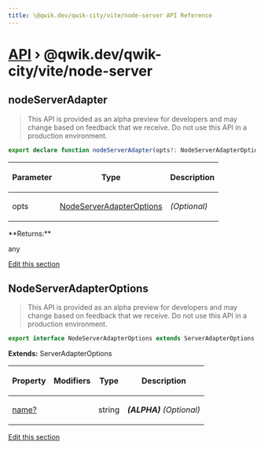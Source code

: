 ```yaml
---
title: \@qwik.dev/qwik-city/vite/node-server API Reference
---
```


# [API](/api) &rsaquo; @qwik.dev/qwik-city/vite/node-server

## nodeServerAdapter

> This API is provided as an alpha preview for developers and may change based on feedback that we receive. Do not use this API in a production environment.

```typescript
export declare function nodeServerAdapter(opts?: NodeServerAdapterOptions): any;
```

<table><thead><tr><th>

Parameter

</th><th>

Type

</th><th>

Description

</th></tr></thead>
<tbody><tr><td>

opts

</td><td>

[NodeServerAdapterOptions](#nodeserveradapteroptions)

</td><td>

_(Optional)_

</td></tr>
</tbody></table>
**Returns:**

any

[Edit this section](https://github.com/QwikDev/qwik/tree/main/packages/qwik-city/src/adapters/node-server/vite/index.ts)

## NodeServerAdapterOptions

> This API is provided as an alpha preview for developers and may change based on feedback that we receive. Do not use this API in a production environment.

```typescript
export interface NodeServerAdapterOptions extends ServerAdapterOptions
```

**Extends:** ServerAdapterOptions

<table><thead><tr><th>

Property

</th><th>

Modifiers

</th><th>

Type

</th><th>

Description

</th></tr></thead>
<tbody><tr><td>

[name?](./city.nodeserveradapteroptions.name.md)

</td><td>

</td><td>

string

</td><td>

**_(ALPHA)_** _(Optional)_

</td></tr>
</tbody></table>

[Edit this section](https://github.com/QwikDev/qwik/tree/main/packages/qwik-city/src/adapters/node-server/vite/index.ts)
